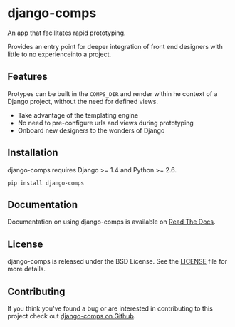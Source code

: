 django-comps
==========================

An app that facilitates rapid prototyping.

Provides an entry point for deeper integration of front end designers with
little to no experienceinto a project.

Features
-------
Protypes can be built in the ``COMPS_DIR`` and render within he context of
a Django project, without the need for defined views.

* Take advantage of the templating engine
* No need to pre-configure urls and views during prototyping
* Onboard new designers to the wonders of Django

Installation
------------

django-comps requires Django >= 1.4 and Python >= 2.6.

``pip install django-comps``


Documentation
-------------

Documentation on using django-comps is available on
[Read The Docs](http://readthedocs.org/docs/django-comps/).


License
--------------------------------------

django-comps is released under the BSD License. See the
[LICENSE](https://github.com/daaray/django-comps/blob/master/LICENSE) file for more details.


Contributing
--------------------------------------

If you think you've found a bug or are interested in contributing to this project
check out [django-comps on Github](https://github.com/daaray/django-comps>).
